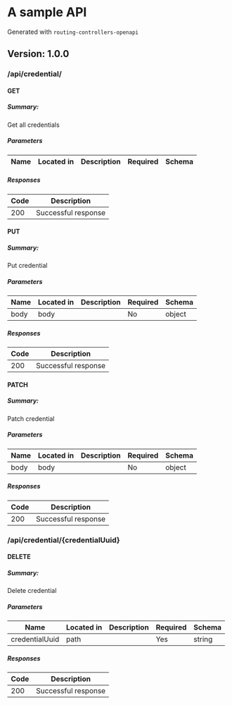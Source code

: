 # A sample API
Generated with `routing-controllers-openapi`

## Version: 1.0.0

### /api/credential/

#### GET
##### Summary:

Get all credentials

##### Parameters

| Name | Located in | Description | Required | Schema |
| ---- | ---------- | ----------- | -------- | ---- |

##### Responses

| Code | Description |
| ---- | ----------- |
| 200 | Successful response |

#### PUT
##### Summary:

Put credential

##### Parameters

| Name | Located in | Description | Required | Schema |
| ---- | ---------- | ----------- | -------- | ---- |
| body | body |  | No | object |

##### Responses

| Code | Description |
| ---- | ----------- |
| 200 | Successful response |

#### PATCH
##### Summary:

Patch credential

##### Parameters

| Name | Located in | Description | Required | Schema |
| ---- | ---------- | ----------- | -------- | ---- |
| body | body |  | No | object |

##### Responses

| Code | Description |
| ---- | ----------- |
| 200 | Successful response |

### /api/credential/{credentialUuid}

#### DELETE
##### Summary:

Delete credential

##### Parameters

| Name | Located in | Description | Required | Schema |
| ---- | ---------- | ----------- | -------- | ---- |
| credentialUuid | path |  | Yes | string |

##### Responses

| Code | Description |
| ---- | ----------- |
| 200 | Successful response |
